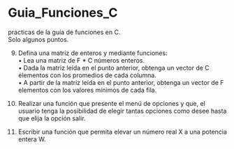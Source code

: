 # Guia_Funciones_C
practicas de la guía de funciones en C.
</br>
Solo algunos puntos.
</br>

9. Defina una matriz de enteros y mediante funciones:</br>
• Lea una matriz de F * C números enteros.</br>
• Dada la matriz leída en el punto anterior, obtenga un vector de C elementos con los promedios de cada columna.</br>
• A partir de la matriz leída en el punto anterior, obtenga un vector de F elementos con los valores mínimos de cada fila.</br>

10. Realizar una función que presente el menú de opciones y que, el usuario tenga la posibilidad de elegir tantas opciones como desee hasta que elija la opción salir.</br>

12. Escribir una función que permita elevar un número real X a una potencia entera W.</br>
